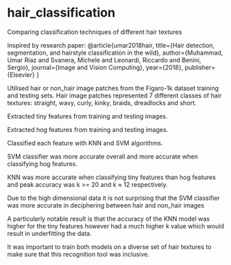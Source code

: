 # hair_classification
Comparing classification techniques of different hair textures

Inspired by research paper: 
@article{umar2018hair,
  title={Hair detection, segmentation, and hairstyle classification in the wild},
  author={Muhammad, Umar Riaz and Svanera, Michele and Leonardi, Riccardo and Benini, Sergio},
  journal={Image and Vision Computing},
  year={2018},
  publisher={Elsevier}
}

Utilised hair or non_hair image patches from the Figaro-1k dataset training and testing sets.
Hair image patches represented 7 different classes of hair textures: straight, wavy, curly, kinky, braids, dreadlocks and short.

Extracted tiny features from training and testing images.

Extracted hog features from training and testing images.

Classified each feature with KNN and SVM algorithms.

SVM classifier was more accurate overall and more accurate when classifying hog features.  

KNN was more accurate when classifying tiny features than hog features and peak accuracy was k >= 20 and  k ≈ 12 respectively.

Due to the high dimensional data it is not surprising that the SVM classifier was more accurate in deciphering between hair and non_hair images

A particularly notable result is that the accuracy of the KNN model was higher for the tiny features however had a much higher k value which would result in underfitting the data.

It was important to train both models on a diverse set of hair textures to make sure that this recognition tool was inclusive.  
